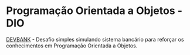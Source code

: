 # Programação Orientada a Objetos - DIO

[DEVBANK](https://github.com/Xandowski/mastering-java/tree/master/POO-DIO/devbank) - Desafio simples simulando sistema bancário para reforçar os conhecimentos em Programação Orientada a Objetos.